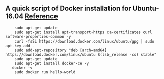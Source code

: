  ## A quick script of Docker installation for Ubuntu-16.04 [Reference](https://docs.docker.com/install/linux/docker-ce/ubuntu/)
 
 ```
    sudo apt-get update
    sudo apt-get install apt-transport-https ca-certificates curl software-properties-common -y
    curl -fsSL https://download.docker.com/linux/ubuntu/gpg | sudo apt-key add -
    sudo add-apt-repository "deb [arch=amd64] https://download.docker.com/linux/ubuntu $(lsb_release -cs) stable"
    sudo apt-get update
    sudo apt-get install docker-ce -y
    docker -v
    sudo docker run hello-world
    
```
